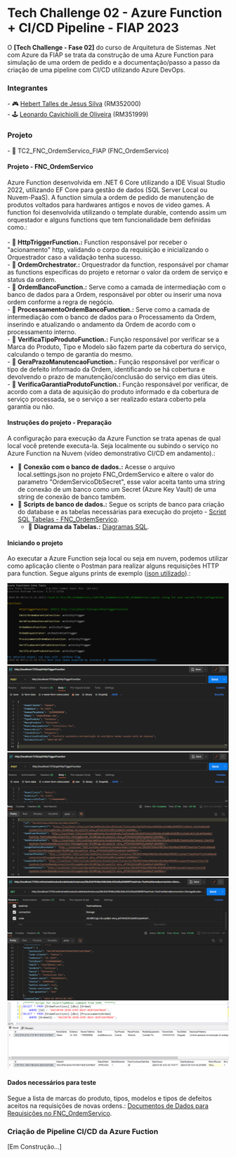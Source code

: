 <h1 align="left">Tech Challenge 02 - Azure Function + CI/CD Pipeline - FIAP 2023</h1>
O <b>[Tech Challenge - Fase 02]</b> do curso de Arquitetura de Sistemas .Net com Azure da FIAP se trata da construção de uma Azure Function para simulação de uma ordem de pedido e a documentação/passo a passo da criação de uma pipeline com CI/CD utilizando Azure DevOps.

<h3 align="left">Integrantes</h3>
- 🎮 <a href="https://github.com/talles2512">Hebert Talles de Jesus Silva</a> (RM352000)</br>
- 🕹️ <a href="https://github.com/LeonardoCavi">Leonardo Cavichiolli de Oliveira</a> (RM351999)

<h3 align="left">Projeto</h3>
- 👾 TC2_FNC_OrdemServico_FIAP (FNC_OrdemServico)

<h4 align="left">Projeto - FNC_OrdemServico</h4>
Azure Function desenvolvida em .NET 6 Core utilizando a IDE Visual Studio 2022, utilizando EF Core para gestão de dados (SQL Server Local ou Nuvem-PaaS). A function simula a ordem de pedido de manutenção de produtos voltados para hardwares antigos e novos de video games. A function foi desenvolvida utilizando o template durable, contendo assim um orquestador e alguns functions que tem funcionalidade bem definidas como.:
</br>
</br>
- 👾 <b>HttpTriggerFunction.:</b> Function responsável por receber o "acionamento" http, validando o corpo da requisição e inicializando o Orquestrador caso a validação tenha sucesso.</br>
- 👾 <b>OrdemOrchestrator.:</b> Orquestrador da function, responsável por chamar as functions especificas do projeto e retornar o valor da ordem de serviço e status da ordem.</br>
- 👾 <b>OrdemBancoFunction.:</b> Serve como a camada de intermediação com o banco de dados para a Ordem, responsável por obter ou inserir uma nova ordem conforme a regra de negócio.</br>
- 👾 <b>ProcessamentoOrdemBancoFunction.:</b> Serve como a camada de intermediação com o banco de dados para o Processamento da Ordem, inserindo e atualizando o andamento da Ordem de acordo com o processamento interno.</br>
- 👾 <b>VerificaTipoProdutoFunction.:</b> Função responsável por verificar se a Marca do Produto, Tipo e Modelo são fazem parte da cobertura do serviço, calculando o tempo de garantia do mesmo.</br>
- 👾 <b>GeraPrazoManutencaoFunction.:</b> Função responsável por verificar o tipo de defeito informado da Ordem, identificando se há cobertura e devolvendo o prazo de manutenção/conclusão do serviço em dias úteis.</br>
- 👾 <b>VerificaGarantiaProdutoFunction.:</b> Função responsável por verificar, de acordo com a data de aquisição do produto informado e da cobertura de serviço processada, se o serviço a ser realizado estara coberto pela garantia ou não.</br>

<h4 align="left">Instruções do projeto - Preparação</h4>
A configuração para execução da Azure Function se trata apenas de qual local você pretende executa-la. Seja localmente ou subindo o serviço no Azure Function na Nuvem (vídeo demonstrativo CI/CD em andamento).:

- 👾 <b>Conexão com o banco de dados.:</b> Acesse o arquivo local.settings.json no projeto FNC_OrdemServico e altere o valor do parametro "OrdemServicoDbSecret", esse valor aceita tanto uma string de conexão de um banco como um Secret (Azure Key Vault) de uma string de conexão de banco também.</br>
- 👾 <b>Scripts de banco de dados.:</b> Segue os scripts de banco para criação do database e as tabelas necessárias para execução do projeto - <a href="https://github.com/talles2512/TC2_FNC_OrdemServico_FIAP/blob/develop/Documentos%20Uteis/Scripts%20FNC_OrdemServico/ScriptSQL_FNC_OrdemServico.sql">Script SQL Tabelas - FNC_OrdemServico</a>.</br>
    - 👾 <b>Diagrama da Tabelas.:</b> <a href="https://github.com/talles2512/TC2_FNC_OrdemServico_FIAP/blob/develop/Documentos%20Uteis/Scripts%20FNC_OrdemServico/Diagrama_FNC_OrdemServico_Tabelas.png">Diagramas SQL</a>.

<h4 align="left">Iniciando o projeto</h4>
Ao executar a Azure Function seja local ou seja em nuvem, podemos utilizar como aplicação cliente o Postman para realizar alguns requisições HTTP para function. Segue alguns prints de exemplo (<a href="https://github.com/talles2512/TC2_FNC_OrdemServico_FIAP/blob/develop/Documentos%20Uteis/Json%20Exemplo/OrdemServicoJson.json">json utilizado</a>).:

<img src="https://github.com/talles2512/TC2_FNC_OrdemServico_FIAP/blob/develop/Documentos%20Uteis/Prints%20Uteis/01%20-%20Function%20Rodando%20no%20Console%20Windows.png"></img>
<img src="https://github.com/talles2512/TC2_FNC_OrdemServico_FIAP/blob/develop/Documentos%20Uteis/Prints%20Uteis/02%20-%20Prepara%C3%A7%C3%A3o%20da%20Requisi%C3%A7%C3%A3o%20para%20o%20HttpTriggerFunction%20no%20Postman.png"></img>
<img src="https://github.com/talles2512/TC2_FNC_OrdemServico_FIAP/blob/develop/Documentos%20Uteis/Prints%20Uteis/03%20-%20Retorno%20da%20Requisi%C3%A7%C3%A3o%20do%20FNC_OrdemServico.png"></img>
<img src="https://github.com/talles2512/TC2_FNC_OrdemServico_FIAP/blob/develop/Documentos%20Uteis/Prints%20Uteis/04%20-%20Verificando%20o%20statusQueryGetUri%20da%20Ordem%20enviada.png"></img>
<img src="https://github.com/talles2512/TC2_FNC_OrdemServico_FIAP/blob/develop/Documentos%20Uteis/Prints%20Uteis/05%20-%20Verificando%20o%20Registro%20da%20Ordem%20enviada%20no%20Banco%20de%20Dados.png"></img>

<h4 align="left">Dados necessários para teste</h4>
Segue a lista de marcas do produto, tipos, modelos e tipos de defeitos aceitos na requisições de novas ordens.: <a href="https://github.com/talles2512/TC2_FNC_OrdemServico_FIAP/blob/develop/Documentos%20Uteis/Dados%20Necessarios%20para%20Emissao%20de%20Ordem/DocDadosParaRequisicoes_FNC_OrdemServico.txt">Documentos de Dados para Requisições no FNC_OrdemServico</a>.

<h3 align="left">Criação de Pipeline CI/CD da Azure Fuction</h3>
[Em Construção...]

